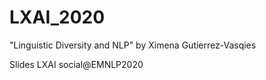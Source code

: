 # LXAI_2020
"Linguistic Diversity and NLP" by Ximena Gutierrez-Vasqies 

Slides LXAI social@EMNLP2020
